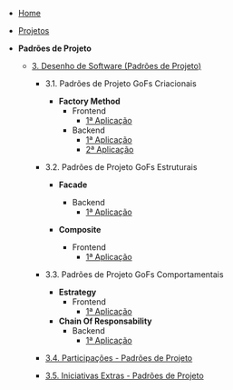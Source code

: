 <!-- docs/_sidebar.md -->

- [Home](/)
- [Projetos](//Projeto/Projeto.md)

- **Padrões de Projeto**
  - [3. Desenho de Software (Padrões de Projeto)](/PadroesDeProjeto/3.PadroesDeProjeto.md)
    - 3.1. Padrões de Projeto GoFs Criacionais
      - **Factory Method**
        - Frontend
          - [1ª Aplicação](./assets/PadroesDeProjeto/Criacionais/FactoryMethod/Frontend/cardFactory.md)
        - Backend
          - [1ª Aplicação](./assets/PadroesDeProjeto/Criacionais/FactoryMethod/Backend/factoryResume.md)
          - [2ª Aplicação](./assets/PadroesDeProjeto/Criacionais/FactoryMethod/Backend/FactoryBackend.md)
    - 3.2. Padrões de Projeto GoFs Estruturais
      - **Facade**
        - Backend
          - [1ª Aplicação](./assets/PadroesDeProjeto/Estruturais/Facade/Backend/facade.md)

      - **Composite**
        - Frontend
          - [1ª Aplicação](./assets/PadroesDeProjeto/Estruturais/Composite/Frontend/viewAnuncios.md)
    - 3.3. Padrões de Projeto GoFs Comportamentais
      - **Estrategy**
        - Frontend
          - [1ª Aplicação](./assets/PadroesDeProjeto/Comportamentais/Frontend/Strategy/cardStrategy.md)         
      - **Chain Of Responsability**
        - Backend
          - [1ª Aplicação](./assets/PadroesDeProjeto/Comportamentais/Backend/chain-ad.md)
        
    - [3.4. Participações - Padrões de Projeto](./assets/PadroesDeProjeto/3.4.ParticipacoesPadroes.md)
    - [3.5. Iniciativas Extras - Padrões de Projeto](./assets/PadroesDeProjeto/3.5.IniciativasExtras.md)
      

